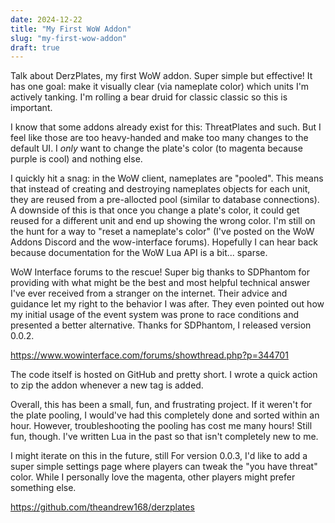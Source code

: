 ```yaml
---
date: 2024-12-22
title: "My First WoW Addon"
slug: "my-first-wow-addon"
draft: true
---
```


Talk about DerzPlates, my first WoW addon.
Super simple but effective!
It has one goal: make it visually clear (via nameplate color) which units I'm actively tanking.
I'm rolling a bear druid for classic classic so this is important.

I know that some addons already exist for this: ThreatPlates and such.
But I feel like those are too heavy-handed and make too many changes to the default UI.
I _only_ want to change the plate's color (to magenta because purple is cool) and nothing else.

I quickly hit a snag: in the WoW client, nameplates are "pooled".
This means that instead of creating and destroying nameplates objects for each unit, they are reused from a pre-allocted pool (similar to database connections).
A downside of this is that once you change a plate's color, it could get reused for a different unit and end up showing the wrong color.
I'm still on the hunt for a way to "reset a nameplate's color" (I've posted on the WoW Addons Discord and the wow-interface forums).
Hopefully I can hear back because documentation for the WoW Lua API is a bit... sparse.

WoW Interface forums to the rescue!
Super big thanks to SDPhantom for providing with what might be the best and most helpful technical answer I've ever received from a stranger on the internet.
Their advice and guidance let my right to the behavior I was after.
They even pointed out how my initial usage of the event system was prone to race conditions and presented a better alternative.
Thanks for SDPhantom, I released version 0.0.2.

https://www.wowinterface.com/forums/showthread.php?p=344701

The code itself is hosted on GitHub and pretty short.
I wrote a quick action to zip the addon whenever a new tag is added.

Overall, this has been a small, fun, and frustrating project.
If it weren't for the plate pooling, I would've had this completely done and sorted within an hour.
However, troubleshooting the pooling has cost me many hours!
Still fun, though.
I've written Lua in the past so that isn't completely new to me.

I might iterate on this in the future, still
For version 0.0.3, I'd like to add a super simple settings page where players can tweak the "you have threat" color.
While I personally love the magenta, other players might prefer something else.

https://github.com/theandrew168/derzplates
